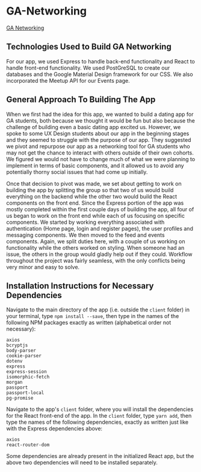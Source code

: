 # GA-Networking

[GA Networking](https://vast-temple-53081.herokuapp.com/)

## Technologies Used to Build GA Networking

For our app, we used Express to handle back-end functionality and React to handle front-end functionality. We used PostGreSQL to create our databases and the Google Material Design framework for our CSS. We also incorporated the Meetup API for our Events page.

## General Approach To Building The App

When we first had the idea for this app, we wanted to build a dating app for GA students, both because we thought it would be fun but also because the challenge of building even a basic dating app excited us. However, we spoke to some UX Design students about our app in the beginning stages and they seemed to struggle with the purpose of our app. They suggested we pivot and repurpose our app as a networking tool for GA students who may not get the chance to interact with others outside of their own cohorts. We figured we would not have to change much of what we were planning to implement in terms of basic components, and it allowed us to avoid any potentially thorny social issues that had come up initially.

Once that decision to pivot was made, we set about getting to work on building the app by splitting the group so that two of us would build everything on the backend while the other two would build the React components on the front end. Since the Express portion of the app was mostly completed within the first couple days of building the app, all four of us began to work on the front end while each of us focusing on specific components. We started by working everything associated with authentication (Home page, login and register pages), the user profiles and messaging components. We then moved to the feed and events components. Again, we split duties here, with a couple of us working on functionality while the others worked on styling. When someone had an issue, the others in the group would gladly help out if they could. Workflow throughout the project was fairly seamless, with the only conflicts being very minor and easy to solve.

## Installation Instructions for Necessary Dependencies

Navigate to the main directory of the app (i.e. outside the `client` folder) in your terminal, type `npm install --save`, then type in the names of the following NPM packages exactly as written (alphabetical order not necessary):

    axios 
    bcryptjs
    body-parser
    cookie-parser
    dotenv
    express
    express-session
    isomorphic-fetch
    morgan
    passport
    passport-local
    pg-promise

Navigate to the app's `client` folder, where you will install the dependencies for the React front-end of the app. In the `client` folder, type `yarn add`, then type the names of the following dependencies, exactly as written just like with the Express dependencies above:

    axios
    react-router-dom

Some dependencies are already present in the initialized React app, but the above two dependencies will need to be installed separately.   